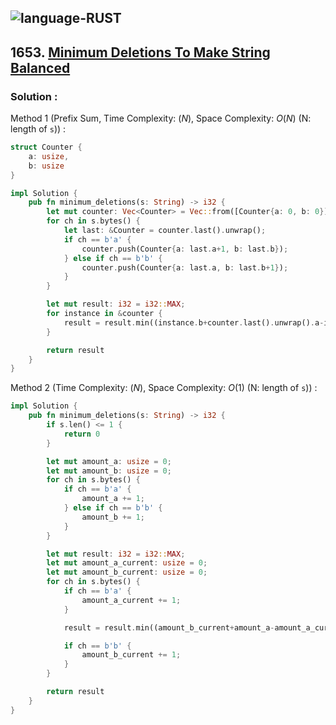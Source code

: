![language-RUST](https://img.shields.io/badge/RUST-8d4004?style=for-the-badge&logo=RUST)
---

## 1653. [Minimum Deletions To Make String Balanced](https://leetcode.com/problems/minimum-deletions-to-make-string-balanced)

### Solution :

Method 1 (Prefix Sum, Time Complexity: $(N)$, Space Complexity: $O(N)$ (N: length of `s`)) :
```rust
struct Counter {
    a: usize,
    b: usize
}

impl Solution {
    pub fn minimum_deletions(s: String) -> i32 {
        let mut counter: Vec<Counter> = Vec::from([Counter{a: 0, b: 0}]);
        for ch in s.bytes() {
            let last: &Counter = counter.last().unwrap();
            if ch == b'a' {
                counter.push(Counter{a: last.a+1, b: last.b});
            } else if ch == b'b' {
                counter.push(Counter{a: last.a, b: last.b+1});
            }
        }

        let mut result: i32 = i32::MAX;
        for instance in &counter {
            result = result.min((instance.b+counter.last().unwrap().a-instance.a) as i32);
        }

        return result
    }
}
```

Method 2 (Time Complexity: $(N)$, Space Complexity: $O(1)$ (N: length of `s`)) :
```rust
impl Solution {
    pub fn minimum_deletions(s: String) -> i32 {
        if s.len() <= 1 {
            return 0
        }

        let mut amount_a: usize = 0;
        let mut amount_b: usize = 0;
        for ch in s.bytes() {
            if ch == b'a' {
                amount_a += 1;
            } else if ch == b'b' {
                amount_b += 1;
            }
        }

        let mut result: i32 = i32::MAX;
        let mut amount_a_current: usize = 0;
        let mut amount_b_current: usize = 0;
        for ch in s.bytes() {
            if ch == b'a' {
                amount_a_current += 1;
            }

            result = result.min((amount_b_current+amount_a-amount_a_current) as i32);

            if ch == b'b' {
                amount_b_current += 1;
            }
        }

        return result
    }
}
```
